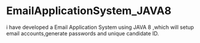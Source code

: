 # EmailApplicationSystem_JAVA8
i have developed a Email Application System using JAVA 8 ,which will setup email accounts,generate passwords and unique candidate ID.
